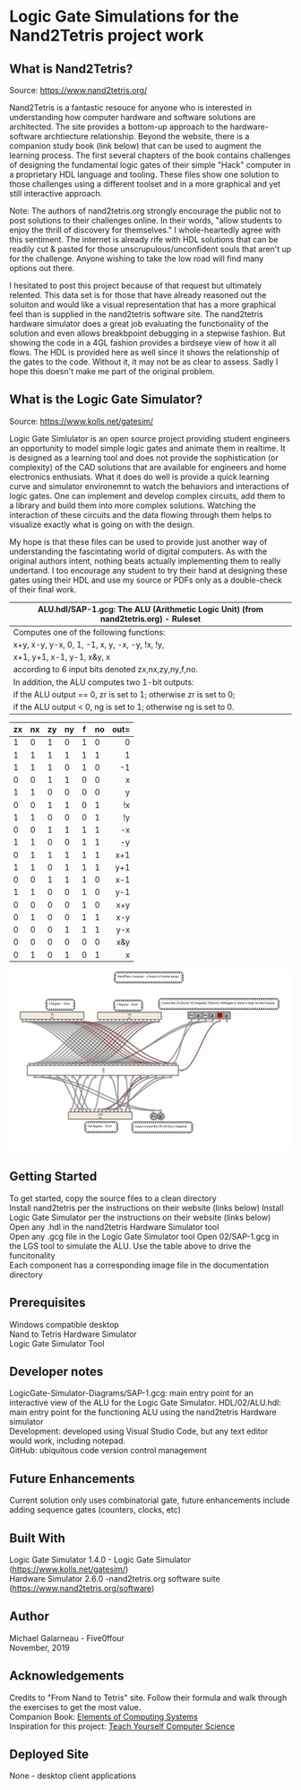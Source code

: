 # Logic Gate Simulations for the Nand2Tetris project work  
  
## What is Nand2Tetris?  
Source:  https://www.nand2tetris.org/

Nand2Tetris is a fantastic resouce for anyone who is interested in understanding how computer hardware and software solutions are architected.  The site provides a bottom-up approach to the hardware-software archtiecture relationship. Beyond the website, there is a companion study book (link below) that can be used to augment the learning process. The first several chapters of the book contains challenges of designing the fundamental logic gates of their simple "Hack" computer in a proprietary HDL language and tooling. These files show one solution to those challenges using a different toolset and in a more graphical and yet still interactive approach.
  
Note:  The authors of nand2tetris.org strongly encourage the public not to post solutions to their challenges online. In their words, "allow students to enjoy the thrill of discovery for themselves." I whole-heartedly agree with this sentiment. The internet is already rife with HDL solutions that can be readily cut & pasted for those unscrupulous/unconfident souls that aren't up for the challenge. Anyone wishing to take the low road will find many options out there.  

I hesitated to post this project because of that request but ultimately relented. This data set is for those that have already reasoned out the soluiton and would like a visual representation that has a more graphical feel than is supplied in the nand2tetris software site. The nand2tetris hardware simulator does a great job evaluating the functionality of the solution and even allows breakbpoint debugging in a stepwise fashion.  But showing the code in a 4GL fashion provides a birdseye view of how it all flows.  The HDL is provided here as well since it shows the relationship of the gates to the code. Without it, it may not be as clear to assess.  Sadly I hope this doesn't make me part of the original problem.   

## What is the Logic Gate Simulator? 
Source:  https://www.kolls.net/gatesim/

Logic Gate Simlulator is an open source project providing student engineers an opportunity to model simple logic gates and animate them in realtime.  It is designed as a learning tool and does not provide the sophistication (or complexity) of the CAD solutions that are available for engineers and home electronics enthusiats. What it does do well is provide a quick learning curve and simulator environemnt to watch the behaviors and interactions of logic gates. One can implement and develop complex circuits, add them to a library and build them into more complex solutions. Watching the interaction of these circuits and the data flowing through them helps to visualize exactly what is going on with the design.  

My hope is that these files can be used to provide just another way of understanding the fascintating world of digital computers. As with the original authors intent, nothing beats actually implementing them to really undertand. I too encourage any student to try their hand at designing these gates using their HDL and use my source or PDFs only as a double-check of their final work.  

| ALU.hdl/SAP-1.gcg:  The ALU (Arithmetic Logic Unit) (from nand2tetris.org) - Ruleset
| --- |      
| Computes one of the following functions:  
| x+y, x-y, y-x, 0, 1, -1, x, y, -x, -y, !x, !y,  
| x+1, y+1, x-1, y-1, x&y, x|y on two 16-bit inputs,   
| according to 6 input bits denoted zx,nx,zy,ny,f,no.  
| In addition, the ALU computes two 1-bit outputs:   
| if the ALU output == 0, zr is set to 1; otherwise zr is set to 0;   
| if the ALU output < 0, ng is set to 1; otherwise ng is set to 0.   
    
  
|  zx  |  nx   |  zy   |  ny   |  f   |  no   |  out=  |  
| ---- | ----- | ----- | ----- | ---- | ----- | -----: |  
|  1   |   0   |   1   |   0   |  1   |   0   |   0    |  
|  1   |   1   |   1   |   1   |  1   |   1   |   1    |  
|  1   |   1   |   1   |   0   |  1   |   0   |  -1    |  
|  0   |   0   |   1   |   1   |  0   |   0   |   x    |  
|  1   |   1   |   0   |   0   |  0   |   0   |   y    |  
|  0   |   0   |   1   |   1   |  0   |   1   |  !x    |   
|  1   |   1   |   0   |   0   |  0   |   1   |  !y    |  
|  0   |   0   |   1   |   1   |  1   |   1   |  -x    |  
|  1   |   1   |   0   |   0   |  1   |   1   |  -y    |  
|  0   |   1   |   1   |   1   |  1   |   1   |  x+1   |   
|  1   |   1   |   0   |   1   |  1   |   1   |  y+1   |  
|  0   |   0   |   1   |   1   |  1   |   0   |  x-1   |  
|  1   |   1   |   0   |   0   |  1   |   0   |  y-1   |  
|  0   |   0   |   0   |   0   |  1   |   0   |  x+y   |   
|  0   |   1   |   0   |   0   |  1   |   1   |  x-y   |  
|  0   |   0   |   0   |   1   |  1   |   1   |  y-x   |  
|  0   |   0   |   0   |   0   |  0   |   0   |  x&y   |  
|  0   |   1   |   0   |   1   |  0   |   1   |  x|y   |  
  
![schematic](documentation/SAP-1.png)
  
## Getting Started  
To get started, copy the source files to a clean directory  
Install nand2tetris per the instructions on their website (links below) 
Install Logic Gate Simulator per the instructions on their website (links below)  
Open any .hdl in the nand2tetris Hardware Simulator tool  
Open any .gcg file in the Logic Gate Simulator tool
Open 02/SAP-1.gcg in the LGS tool to simulate the ALU.  Use the table above to drive the funcitonality   
Each component has a corresponding image file in the documentation directory    

## Prerequisites
Windows compatible desktop  
Nand to Tetris Hardware Simulator  
Logic Gate Simulator Tool  
    
## Developer notes
LogicGate-Simulator-Diagrams/SAP-1.gcg:  main entry point for an interactive view of the ALU for the Logic Gate Simulator.
HDL/02/ALU.hdl:  main entry point for the functioning ALU using the nand2tetris Hardware simulator  
Development: developed using Visual Studio Code, but any text editor would work, including notepad.  
GitHub:  ubiquitous code version control management   
  
## Future Enhancements
Current solution only uses combinatorial gate,  future enhancements include adding sequence gates (counters, clocks, etc)
  
## Built With
Logic Gate Simulator 1.4.0 - Logic Gate Simulator (https://www.kolls.net/gatesim/)   
Hardware Simulator 2.6.0 -nand2tetris.org software suite  (https://www.nand2tetris.org/software)
   
## Author
Michael Galarneau - Five0ffour  
November, 2019  
  
## Acknowledgements
Credits to "From Nand to Tetris" site.  Follow their formula and walk through the exercises to get the most value.   
Companion Book:  [Elements of Computing Systems](https://www.amazon.com/Elements-Computing-Systems-Building-Principles/dp/0262640686/ref=sr_1_1?crid=1B8YVVXDAAMPL&keywords=elements+of+computing+systems&qid=1572968833&sprefix=Elemnts+of+Computing+%2Caps%2C144&sr=8-1)  
Inspiration for this project: [Teach Yourself Computer Science](https://teachyourselfcs.com/#architecture)  
  
## Deployed Site
None - desktop client applications
